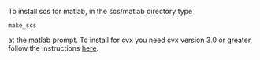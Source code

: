 To install scs for matlab, in the scs/matlab directory type

    make_scs

at the matlab prompt. To install for cvx you need cvx version 3.0 or greater,
follow the instructions [here](https://kul-forbes.github.io/scs/page_installation.html).
